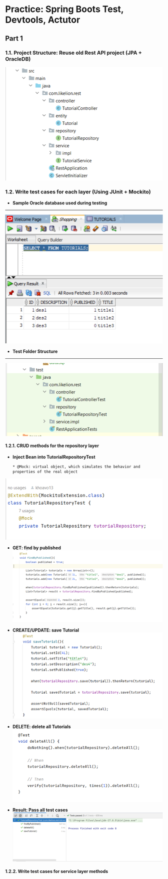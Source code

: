 # Practice: Spring Boots Test, Devtools, Actutor

## Part 1

### 1.1. Project Structure: Reuse old Rest API project (JPA + OracleDB)

![](./image/Structure%20Program.PNG)

### 1.2. Write test cases for each layer (Using JUnit + Mockito)

  * **Sample Oracle database used during testing**  
---
![](./image/Database.PNG)

* **Test Folder Structure**
---
![](./image/test-structure.PNG)

#### 1.2.1. CRUD methods for the repository layer

* **Inject Bean into TutorialRepositoryTest**
  ````
  * @Mock: virtual object, which simulates the behavior and properties of the real object
  ````
![](./image/bean-repository.PNG)

* **GET: find by published** 
![](./image/find-by-published-repository.PNG)

* **CREATE/UPDATE: save Tutorial**
![](./image/save-tutorial-repository.PNG)

* **DELETE: delete all Tutorials**
![](./image/delete-all-repository.PNG)

* **Result: Pass all test cases**
![](./image/result-repository.PNG)

#### 1.2.2. Write test cases for service layer methods
